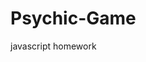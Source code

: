 # Psychic-Game
javascript homework

<!--
    ![Psychic](Images/1-Psychic.jpg)

    1. [Watch the demo](https://youtu.be/qTc45Lox97g).

    2. You're going to make a game just like the one in the video. Essentially, the app randomly picks a letter, 
    and the user has to guess which letter the app chose. Put the following text on your page:

    3. Guess what letter I'm thinking of

    4. Wins: (# of times the user has guessed the letter correctly)

    5. Losses: (# of times the user has failed to guess the letter correctly after exhausting all guesses)

    6. Guesses Left: (# of guesses left. This will update)

    7. Your Guesses So Far: (the specific letters that the user typed. Display these until the user either wins or loses.)

    8. When the player wins, increase the Wins counter and start the game over again (without refreshing the page).

    9. When the player loses, increase the Losses counter and restart the game without a page refresh (just like when the user wins).
-->